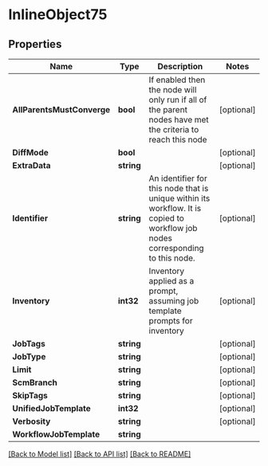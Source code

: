 # InlineObject75

## Properties

Name | Type | Description | Notes
------------ | ------------- | ------------- | -------------
**AllParentsMustConverge** | **bool** | If enabled then the node will only run if all of the parent nodes have met the criteria to reach this node | [optional] 
**DiffMode** | **bool** |  | [optional] 
**ExtraData** | **string** |  | [optional] 
**Identifier** | **string** | An identifier for this node that is unique within its workflow. It is copied to workflow job nodes corresponding to this node. | [optional] 
**Inventory** | **int32** | Inventory applied as a prompt, assuming job template prompts for inventory | [optional] 
**JobTags** | **string** |  | [optional] 
**JobType** | **string** |  | [optional] 
**Limit** | **string** |  | [optional] 
**ScmBranch** | **string** |  | [optional] 
**SkipTags** | **string** |  | [optional] 
**UnifiedJobTemplate** | **int32** |  | [optional] 
**Verbosity** | **string** |  | [optional] 
**WorkflowJobTemplate** | **string** |  | 

[[Back to Model list]](../README.md#documentation-for-models) [[Back to API list]](../README.md#documentation-for-api-endpoints) [[Back to README]](../README.md)


